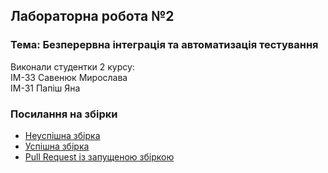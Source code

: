 ## Лабораторна робота №2
### Тема: Безперервна інтеграція та автоматизація тестування

Виконали студентки 2 курсу:  
ІМ-33 Савенюк Мирослава  
ІМ-31 Папіш Яна

### Посилання на збірки

- [Неуспішна збірка](https://github.com/ypapish/software-architecture-lab2/actions/runs/13979272219)
- [Успішна збірка](https://github.com/ypapish/software-architecture-lab2/actions/runs/13981632919)
- [Pull Request із запущеною збіркою](https://github.com/ypapish/software-architecture-lab2/pull/3)
